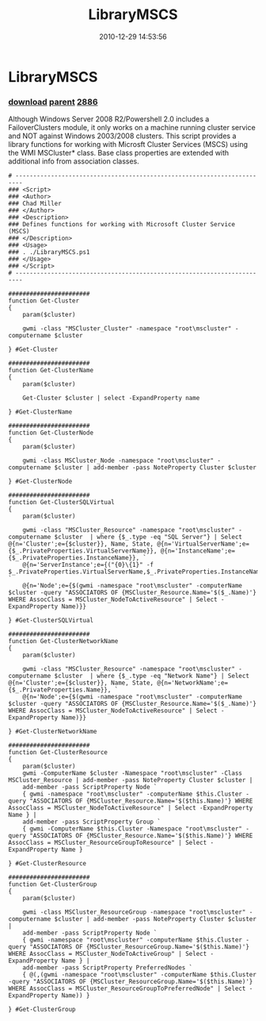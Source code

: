 ﻿---
pid:            2426
parent:         2421
children:       2886
poster:         Chad Miller
title:          LibraryMSCS
date:           2010-12-29 14:53:56
description:    Although Windows Server 2008 R2/Powershell 2.0 includes a FailoverClusters module, it only works on a machine running cluster service and NOT against Windows 2003/2008 clusters. This script provides a library functions for working with Microsft Cluster Services (MSCS) using the WMI MSCluster* class. Base class properties are extended with additional info from association classes.
format:         posh
---

# LibraryMSCS

### [download](2426.ps1) [parent](2421.md) [2886](2886.md)

Although Windows Server 2008 R2/Powershell 2.0 includes a FailoverClusters module, it only works on a machine running cluster service and NOT against Windows 2003/2008 clusters. This script provides a library functions for working with Microsft Cluster Services (MSCS) using the WMI MSCluster* class. Base class properties are extended with additional info from association classes.

```posh
# ------------------------------------------------------------------------
### <Script>
### <Author>
### Chad Miller 
### </Author>
### <Description>
### Defines functions for working with Microsoft Cluster Service (MSCS)
### </Description>
### <Usage>
### . ./LibraryMSCS.ps1
### </Usage>
### </Script>
# ------------------------------------------------------------------------

#######################
function Get-Cluster
{
    param($cluster)
    
    gwmi -class "MSCluster_Cluster" -namespace "root\mscluster" -computername $cluster

} #Get-Cluster

#######################
function Get-ClusterName
{
    param($cluster)
    
    Get-Cluster $cluster | select -ExpandProperty name

} #Get-ClusterName

#######################
function Get-ClusterNode
{
    param($cluster)
    
    gwmi -class MSCluster_Node -namespace "root\mscluster" -computername $cluster | add-member -pass NoteProperty Cluster $cluster

} #Get-ClusterNode

#######################
function Get-ClusterSQLVirtual
{
    param($cluster)
    
    gwmi -class "MSCluster_Resource" -namespace "root\mscluster" -computername $cluster  | where {$_.type -eq "SQL Server"} | Select @{n='Cluster';e={$cluster}}, Name, State, @{n='VirtualServerName';e={$_.PrivateProperties.VirtualServerName}}, @{n='InstanceName';e={$_.PrivateProperties.InstanceName}}, `
    @{n='ServerInstance';e={("{0}\{1}" -f $_.PrivateProperties.VirtualServerName,$_.PrivateProperties.InstanceName).TrimEnd('\')}}, `
    @{n='Node';e={$(gwmi -namespace "root\mscluster" -computerName $cluster -query "ASSOCIATORS OF {MSCluster_Resource.Name='$($_.Name)'} WHERE AssocClass = MSCluster_NodeToActiveResource" | Select -ExpandProperty Name)}}
    
} #Get-ClusterSQLVirtual

#######################
function Get-ClusterNetworkName
{
    param($cluster)
    
    gwmi -class "MSCluster_Resource" -namespace "root\mscluster" -computername $cluster  | where {$_.type -eq "Network Name"} | Select @{n='Cluster';e={$cluster}}, Name, State, @{n='NetworkName';e={$_.PrivateProperties.Name}}, `
    @{n='Node';e={$(gwmi -namespace "root\mscluster" -computerName $cluster -query "ASSOCIATORS OF {MSCluster_Resource.Name='$($_.Name)'} WHERE AssocClass = MSCluster_NodeToActiveResource" | Select -ExpandProperty Name)}}
       
} #Get-ClusterNetworkName

#######################
function Get-ClusterResource
{
    param($cluster)
    gwmi -ComputerName $cluster -Namespace "root\mscluster" -Class MSCluster_Resource | add-member -pass NoteProperty Cluster $cluster | 
    add-member -pass ScriptProperty Node `
    { gwmi -namespace "root\mscluster" -computerName $this.Cluster -query "ASSOCIATORS OF {MSCluster_Resource.Name='$($this.Name)'} WHERE AssocClass = MSCluster_NodeToActiveResource" | Select -ExpandProperty Name } |
    add-member -pass ScriptProperty Group `
    { gwmi -ComputerName $this.Cluster -Namespace "root\mscluster" -query "ASSOCIATORS OF {MSCluster_Resource.Name='$($this.Name)'} WHERE AssocClass = MSCluster_ResourceGroupToResource" | Select -ExpandProperty Name }
        
} #Get-ClusterResource

#######################
function Get-ClusterGroup
{
    param($cluster)
    
    gwmi -class MSCluster_ResourceGroup -namespace "root\mscluster" -computername $cluster | add-member -pass NoteProperty Cluster $cluster  | 
    add-member -pass ScriptProperty Node `
    { gwmi -namespace "root\mscluster" -computerName $this.Cluster -query "ASSOCIATORS OF {MSCluster_ResourceGroup.Name='$($this.Name)'} WHERE AssocClass = MSCluster_NodeToActiveGroup" | Select -ExpandProperty Name } |
    add-member -pass ScriptProperty PreferredNodes `
    { @(,(gwmi -namespace "root\mscluster" -computerName $this.Cluster -query "ASSOCIATORS OF {MSCluster_ResourceGroup.Name='$($this.Name)'} WHERE AssocClass = MSCluster_ResourceGroupToPreferredNode" | Select -ExpandProperty Name)) }

} #Get-ClusterGroup
```
